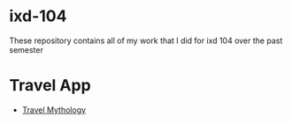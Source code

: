 # ixd-104
These repository contains all of my work that I did for ixd 104 over the past semester

# Travel App

  - [Travel Mythology](https://github.com/Scott-McCabe/ixd-104/blob/master/TA%20nice%20layout%20.png)